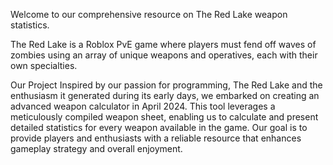 Welcome to our comprehensive resource on The Red Lake weapon statistics.

The Red Lake is a Roblox PvE game where players must fend off waves of zombies using an array of unique weapons and operatives, each with their own specialties.

Our Project
Inspired by our passion for programming, The Red Lake and the enthusiasm it generated during its early days, we embarked on creating an advanced weapon calculator in April 2024. This tool leverages a meticulously compiled weapon sheet, enabling us to calculate and present detailed statistics for every weapon available in the game. Our goal is to provide players and enthusiasts with a reliable resource that enhances gameplay strategy and overall enjoyment.
